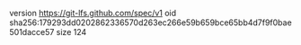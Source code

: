 version https://git-lfs.github.com/spec/v1
oid sha256:179293dd0202862336570d263ec266e59b659bce65bb4d7f9f0bae501dacce57
size 124
